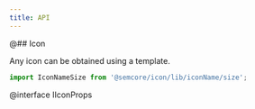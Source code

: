 ```yaml
---
title: API
---
```


@## Icon

Any icon can be obtained using a template.

```js
import IconNameSize from '@semcore/icon/lib/iconName/size';
```

@interface IIconProps
